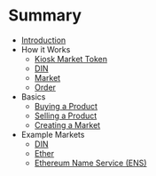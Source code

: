 # Summary

* [Introduction](./README.md)
* How it Works
	* [Kiosk Market Token](intro/kiosk_market_token.md)
	* [DIN](intro/din.md)
	* [Market](./placeholder.md)
	* [Order](./placeholder.md)
* Basics
	* [Buying a Product](./placeholder.md)
	* [Selling a Product](./placeholder.md)
	* [Creating a Market](./placeholder.md)
* Example Markets
	* [DIN](./placeholder.md)
	* [Ether](./placeholder.md)
	* [Ethereum Name Service (ENS)](./placeholder.md)